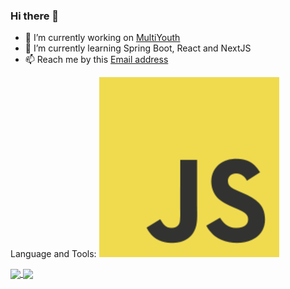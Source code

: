 ### Hi there 👋

- 🔭 I’m currently working on [MultiYouth](http://multiyouth.com)
- 🌱 I’m currently learning Spring Boot, React and NextJS
- 📫 Reach me by this [Email address](mailto:rajanvalencia@au.com)

Language and Tools:
![Javascript](https://raw.githubusercontent.com/github/explore/80688e429a7d4ef2fca1e82350fe8e3517d3494d/topics/javascript/javascript.png)


<a href="https://github.com/anuraghazra/github-readme-stats">
  <img align="center" src="https://github-readme-stats.vercel.app/api?username=rajanvalencia&count_private=true&show_icons=true&theme=monokai" />
</a>
<a href="https://github.com/anuraghazra/convoychat">
  <img align="center" src="https://github-readme-stats.vercel.app/api/top-langs/?username=rajanvalencia&layout=compact&count_private=true&show_icons=true&theme=monokai" />
</a>
